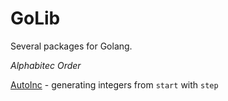 GoLib
=====

Several packages for Golang.

_Alphabitec Order_

[AutoInc][autoinc] - generating integers from `start` with `step`


[autoinc]: https://github.com/mikespook/golib/tree/master/autoinc
